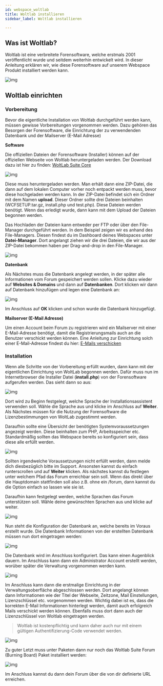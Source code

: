 ```yaml
---
id: webspace_woltlab
title: Woltlab installieren
sidebar_label: Woltlab installieren

---
```




## Was ist Woltlab?

Woltlab ist eine verbreitete Forensoftware, welche erstmals 2001 veröffentlicht wurde und seitdem weiterhin entwickelt wird. In dieser Anleitung erklären wir, wie diese Forensoftware auf unserem Webspace Produkt installiert werden kann. 

![img](https://screensaver01.zap-hosting.com/index.php/s/8cnWkrByjoy29LK/preview)



## Woltlab einrichten

### Vorbereitung

Bevor die eigentliche Installation von Woltlab durchgeführt werden kann, müssen gewisse Vorbereitungen vorgenommen werden. Dazu gehören das Besorgen der Forensoftware, die Einrichtung der zu verwendenden Datenbank und der Mailserver (E-Mail Adresse)



**Software**

Die offiziellen Dateien der Forensoftware (Installer) können auf der offiziellen Webseite von Woltlab heruntergeladen werden. Der Download dazu ist hier zu finden: [WoltLab Suite Core](https://www.woltlab.com/woltlab-suite-download/)

![img](https://screensaver01.zap-hosting.com/index.php/s/Eo5H8tsbynxGyZm/preview)

Diese muss heruntergeladen werden. Man erhält dann eine ZIP-Datei, die dann auf dem lokalen Computer vorher noch entpackt werden muss, bevor diese hochgeladen werden kann. In der ZIP-Datei befindet sich ein Ordner mit dem Namen **upload**. Dieser Ordner sollte drei Dateien beinhalten (WCFSETUP.tar.gz, install.php und test.php). Diese Dateien werden benötigt. Wenn das erledigt wurde, dann kann mit dem Upload der Dateien begonnen werden.

Das Hochladen der Dateien kann entweder per FTP oder über den File-Manager durchgeführt werden. In dem Beispiel zeigen wir es anhand des File-Managers. Diesen findest du im Dashboard deines Webspaces unter **Datei-Manager**. Dort angelangt ziehen wir die drei Dateien, die wir aus der ZIP-Datei bekommen haben per Drag-and-drop in den File-Manager. 

![img](https://screensaver01.zap-hosting.com/index.php/s/4fmHG6wEFrWzagP/preview)



**Datenbank**

Als Nächstes muss die Datenbank angelegt werden, in der später alle Informationen vom Forum gespeichert werden sollen. Klicke dazu wieder auf **Websites & Domains** und dann auf **Datenbanken**. Dort klicken wir dann auf Datenbank hinzufügen und legen eine Datenbank an: 

![img](https://screensaver01.zap-hosting.com/index.php/s/XcegSRpm5A5M7WS/preview)

Im Anschluss auf **OK** klicken und schon wurde die Datenbank hinzugefügt.



**Mailserver (E-Mail Adresse)**

Um einen Account beim Forum zu registrieren wird ein Mailserver mit einer E-Mail-Adresse benötigt, damit die Registrierungsmails auch an die Benutzer verschickt werden können. Eine Anleitung zur Einrichtung solch einer E-Mail-Adresse findest du hier: [E-Mails verschicken](https://zap-hosting.com/guides/docs/de/webspace_plesk_sendmail/)



### Installation

Wenn alle Schritte von der Vorbereitung erfüllt wurden, dann kann mit der eigentlichen Einrichtung von WoltLab begonnen werden. Dafür muss nun im Internetbrowser die Installer Datei (**install.php**) von der Forensoftware aufgerufen werden. Das sieht dann so aus: 

![img](https://screensaver01.zap-hosting.com/index.php/s/ixGkH8sSqCpFjei/preview)



Dort wird zu Beginn festgelegt, welche Sprache der Installationsassistent verwenden soll. Wähle die Sprache aus und klicke im Anschluss auf **Weiter**. Als Nächstes müssen für die Nutzung der Forensoftware die Lizenzbestimmungen von WoltLab zugestimmt werden. 

Daraufhin sollte eine Übersicht der benötigten Systemvoraussetzungen angezeigt werden. Diese beinhalten zum PHP, Arbeitsspeicher etc. Standardmäßig sollten das Webspace bereits so konfiguriert sein, dass diese alle erfüllt werden.

![img](https://screensaver01.zap-hosting.com/index.php/s/daMjPiR7npjGgmA/preview)

Sollten irgendwelche Voraussetzungen nicht erfüllt werden, dann melde dich diesbezüglich bitte im Support. Ansonsten kannst du einfach runterscrollen und auf **Weiter** klicken. Als nächstes kannst du festlegen unter welchem Pfad das Forum erreichbar sein soll. Wenn das direkt über die Hauptdomain stattfinden soll also z.B. ohne ein /forum, dann kannst du die Option einfach so lassen wie sie ist. 



Daraufhin kann festgelegt werden, welche Sprachen das Forum unterstützen soll. Wähle deine gewünschten Sprachen aus und klicke auf weiter. 

![img](https://screensaver01.zap-hosting.com/index.php/s/jns5rMmafrXf68k/preview)



Nun steht die Konfiguration der Datenbank an, welche bereits im Voraus erstellt wurde. Die Datenbank Informationen von der erstellten Datenbank müssen nun dort eingetragen werden: 



![img](https://screensaver01.zap-hosting.com/index.php/s/sgWjswzMZFT4dxQ/preview)



Die Datenbank wird im Anschluss konfiguriert. Das kann einen Augenblick dauern. Im Anschluss kann dann ein Administrator Account erstellt werden, worüber später die Verwaltung vorgenommen werden kann. 

![img](https://screensaver01.zap-hosting.com/index.php/s/CoDQQ99ExorNi6j/preview)



Im Anschluss kann dann die erstmalige Einrichtung in der Verwaltungsoberfläche abgeschlossen werden. Dort angelangt können dann Informationen wie der Titel der Webseite, Zeitzone, Mail Einstellungen, Lizenzschlüssel etc. vorgenommen werden. Wichtig dabei ist es, dass die korrekten E-Mail Informationen hinterlegt werden, damit auch erfolgreich Mails verschickt werden können. Ebenfalls muss dort dann auch der Lizenzschlüssel von Woltlab eingetragen werden.

> Woltlab ist kostenpflichtig und kann daher auch nur mit einem gültigen Authentifizierung-Code verwendet werden. 



![img](https://screensaver01.zap-hosting.com/index.php/s/3qwa7ic6cyRE9eH/preview)



Zu guter Letzt muss unter Paketen dann nur noch das Woltlab Suite Forum (Burning Board) Paket installiert werden:

![img](https://screensaver01.zap-hosting.com/index.php/s/XzQ9sQ2GMsD8JHN/preview)



 Im Anschluss kannst du dann dein Forum über die von dir definierte URL erreichen.
